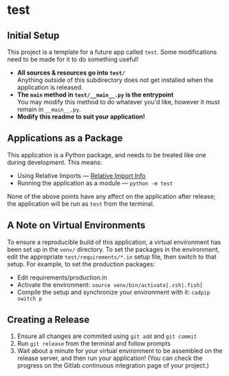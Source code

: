 # test

## Initial Setup
This project is a template for a future app called `test`.
Some modifications need to be made for it to do something useful!

-   **All sources & resources go into `test/`**  
    Anything outside of this subdirectory does not get installed when the application is released.
-   **The `main` method in `test/__main__.py` is the entrypoint**  
    You may modify this method to do whatever you'd like, however it must remain in `__main__.py`.
-   **Modify this readme to suit your application!**

## Applications as a Package
This application is a Python package, and needs to be treated like one during development. This means:
- Using Relative Imports &mdash; [Relative Import Info](https://realpython.com/absolute-vs-relative-python-imports/#relative-imports)
- Running the application as a module &mdash; `python -m test`

None of the above points have any affect on the application after release; the application will be run as `test` from the terminal.

## A Note on Virtual Environments
To ensure a reproducible build of this application, a virtual environment has been set up in the `venv/` directory. To set the packages in the environment, edit the appropriate `test/requirements/*.in` setup file, then switch to that setup. For example, to set the production packages:
- Edit requirements/production.in
- Activate the environment: `source venv/bin/activate[.csh|.fish]`
- Compile the setup and synchronize your environment with it: `cadpip switch p`

## Creating a Release
1. Ensure all changes are commited using `git add` and `git commit`
2. Run `git release` from the terminal and follow prompts
3. Wait about a minute for your virtual environment to be assembled on the release server, and then run your application! (You can check the progress on the Gitlab continuous integration page of your project.)
